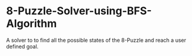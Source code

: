# 8-Puzzle-Solver-using-BFS-Algorithm
A solver to to find all the possible states of the 8-Puzzle and reach a user defined goal.
